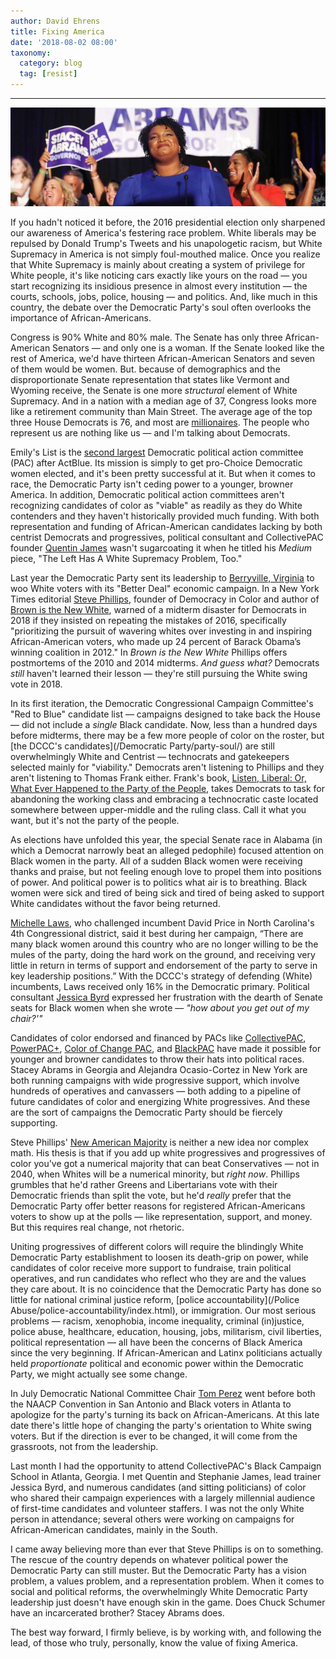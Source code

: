 ```yaml
---
author: David Ehrens
title: Fixing America
date: '2018-08-02 08:00'
taxonomy:
  category: blog
  tag: [resist]
---
```

---

![](abrams.jpg)

If you hadn't noticed it before, the 2016 presidential election only sharpened our awareness of America's festering race problem. White liberals may be repulsed by Donald Trump's Tweets and his unapologetic racism, but White Supremacy in America is not simply foul-mouthed malice. Once you realize that White Supremacy is mainly about creating a system of privilege for White people, it's like noticing cars exactly like yours on the road — you start recognizing its insidious presence in almost every institution — the courts, schools, jobs, police, housing — and politics. And, like much in this country, the debate over the Democratic Party's soul often overlooks the importance of African-Americans.

Congress is 90% White and 80% male. The Senate has only three African-American Senators — and only one is a woman. If the Senate looked like the rest of America, we'd have thirteen African-American Senators and seven of them would be women. But. because of demographics and the disproportionate Senate representation that states like Vermont and Wyoming receive, the Senate is one more *structural* element of White Supremacy. And in a nation with a median age of 37, Congress looks more like a retirement community than Main Street. The average age of the top three House Democrats is 76, and most are [millionaires](https://www.nytimes.com/politics/first-draft/2015/01/12/making-it-rain-members-of-congress-are-mostly-millionaires/). The people who represent us are nothing like us — and I'm talking about Democrats.

Emily's List is the [second largest](https://www.opensecrets.org/pacs/toppacs.php?cycle=2018&Type=E&filter=P) Democratic political action committee (PAC) after ActBlue. Its mission is simply to get pro-Choice Democratic women elected, and it's been pretty successful at it. But when it comes to race, the Democratic Party isn't ceding power to a younger, browner America. In addition, Democratic political action committees aren't recognizing candidates of color as "viable" as readily as they do White contenders and they haven't historically provided much funding. With both representation and funding of African-American candidates lacking by both centrist Democrats and progressives, political consultant and CollectivePAC founder [Quentin James](https://medium.com/@quentinjames/the-left-has-a-white-supremacy-problem-too-2071ebd1022) wasn't sugarcoating it when he titled his *Medium* piece, "The Left Has A White Supremacy Problem, Too."

Last year the Democratic Party sent its leadership to [Berryville, Virginia](https://www.washingtonpost.com/local/virginia-politics/democrats-plan-to-announce-their-2018-campaign-agenda-from-a-ruby-red-corner-of-northern-virginia/2017/07/24/607aeb4e-6e66-11e7-9c15-177740635e83_story.html) to woo White voters with its "Better Deal" economic campaign. In a New York Times editorial [Steve Phillips](https://www.nytimes.com/2017/07/20/opinion/democrats-midterm-elections-black-voters.html), founder of Democracy in Color and author of [Brown is the New White](https://www.goodreads.com/book/show/32072943-brown-is-the-new-white), warned of a midterm disaster for Democrats in 2018 if they insisted on repeating the mistakes of 2016, specifically "prioritizing the pursuit of wavering whites over investing in and inspiring African-American voters, who made up 24 percent of Barack Obama’s winning coalition in 2012." In *Brown is the New White* Phillips offers postmortems of the 2010 and 2014 midterms. *And guess what?* Democrats *still* haven't learned their lesson — they're still pursuing the White swing vote in 2018.

In its first iteration, the Democratic Congressional Campaign Committee's "Red to Blue" candidate list — campaigns designed to take back the House — did not include a *single* Black candidate. Now, less than a hundred days before midterms, there may be a few more people of color on the roster, but [the DCCC's candidates](/Democratic Party/party-soul/) are still overwhelmingly White and Centrist — technocrats and gatekeepers selected mainly for "viability." Democrats aren't listening to Phillips and they aren't listening to Thomas Frank either. Frank's book, [Listen, Liberal: Or, What Ever Happened to the Party of the People](https://www.goodreads.com/book/show/25666062-listen-liberal), takes Democrats to task for abandoning the working class and embracing a technocratic caste located somewhere between upper-middle and the ruling class. Call it what you want, but it's not the party of the people.

As elections have unfolded this year, the special Senate race in Alabama (in which a Democrat narrowly beat an alleged pedophile) focused attention on Black women in the party. All of a sudden Black women were receiving thanks and praise, but not feeling enough love to propel them into positions of power. And political power is to politics what air is to breathing. Black women were sick and tired of being sick and tired of being asked to support White candidates without the favor being returned. 

[Michelle Laws](https://www.mcclatchydc.com/news/politics-government/congress/article206247129.html), who challenged incumbent David Price in North Carolina's 4th Congressional district, said it best during her campaign, “There are many black women around this country who are no longer willing to be the mules of the party, doing the hard work on the ground, and receiving very little in return in terms of support and endorsement of the party to serve in key leadership positions.” With the DCCC's strategy of defending (White) incumbents, Laws received only 16% in the Democratic primary. Political consultant [Jessica Byrd](https://medium.com/@jessicaBYRD/get-out-of-my-damn-chair-9fd8be32b41d) expressed her frustration with the dearth of Senate seats for Black women when she wrote — *"how about you get out of my chair?'"*

Candidates of color endorsed and financed by PACs like [CollectivePAC](https://collectivepac.org/), [PowerPAC+](http://www.powerpacplus.org/), [Color of Change PAC](https://votingwhileblack.com/), and [BlackPAC](http://www.blackpac.com/) have made it possible for younger and browner candidates to throw their hats into political races. Stacey Abrams in Georgia and Alejandra Ocasio-Cortez in New York are both running campaigns with wide progressive support, which involve hundreds of operatives and canvassers — both adding to a pipeline of future candidates of color and energizing White progressives. And these are the sort of campaigns the Democratic Party should be fiercely supporting.

Steve Phillips' [New American Majority](http://www.stevephillips.com/) is neither a new idea nor complex math. His thesis is that if you add up white progressives and progressives of color you've got a numerical majority that can beat Conservatives — not in 2040, when Whites will be a numerical minority, but *right now*. Phillips grumbles that he'd rather Greens and Libertarians vote with their Democratic friends than split the vote, but he'd *really* prefer that the Democratic Party offer better reasons for registered African-Americans voters to show up at the polls — like representation, support, and money. But this requires real change, not rhetoric.

Uniting progressives of different colors will require the blindingly White Democratic Party establishment to loosen its death-grip on power, while candidates of color receive more support to fundraise, train political operatives, and run candidates who reflect who they are and the values they care about. It is no coincidence that the Democratic Party has done so little for national criminal justice reform, [police accountability](/Police Abuse/police-accountability/index.html), or immigration. Our most serious problems — racism, xenophobia, income inequality, criminal (in)justice, police abuse, healthcare, education, housing, jobs, militarism, civil liberties, political representation — all have been the concerns of Black America since the very beginning. If African-American and Latinx politicians actually held *proportionate* political and economic power within the Democratic Party, we might actually see some change. 

In July Democratic National Committee Chair [Tom Perez](https://www.theatlantic.com/politics/archive/2018/07/the-democratic-party-apologizes-to-black-voters/565697/) went before both the NAACP Convention in San Antonio and Black voters in Atlanta to apologize for the party's turning its back on African-Americans. At this late date there's little hope of changing the party's orientation to White swing voters. But if the direction is ever to be changed, it will come from the grassroots, not from the leadership.

Last month I had the opportunity to attend CollectivePAC's Black Campaign School in Atlanta, Georgia. I met Quentin and Stephanie James, lead trainer Jessica Byrd, and numerous candidates (and sitting politicians) of color who shared their campaign experiences with a largely millennial audience of first-time candidates and volunteer staffers. I was not the only White person in attendance; several others were working on campaigns for African-American candidates, mainly in the South.

I came away believing more than ever that Steve Phillips is on to something. The rescue of the country depends on whatever political power the Democratic Party can still muster. But the Democratic Party has a vision problem, a values problem, and a representation problem. When it comes to social and political reforms, the overwhelmingly White Democratic Party leadership just doesn't have enough skin in the game.  Does Chuck Schumer have an incarcerated brother? Stacey Abrams does. 

The best way forward, I firmly believe, is by working with, and following the lead, of those who truly, personally, know the value of fixing America.



